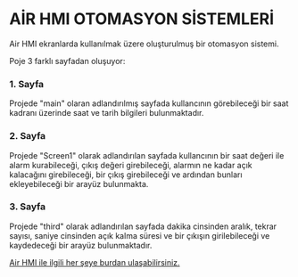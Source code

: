# AİR HMI OTOMASYON SİSTEMLERİ #

Air HMI ekranlarda kullanılmak üzere oluşturulmuş bir otomasyon sistemi.

Poje 3 farklı sayfadan oluşuyor:

### 1. Sayfa ###

Projede "main" olaran adlandırılmış sayfada kullancının görebileceği bir saat kadranı üzerinde saat ve tarih bilgileri bulunmaktadır.

### 2. Sayfa ### 

Projede "Screen1" olarak adlandırılan sayfada kullancının bir saat değeri ile alarm kurabileceği, çıkış değeri girebileceği, alarmın ne kadar açık kalacağını girebileceği,
bir çıkış girebileceği ve ardından bunları ekleyebileceği bir arayüz bulunmakta.

### 3. Sayfa ###

Projede "third" olarak adlandırılan sayfada dakika cinsinden aralık, tekrar sayısı, saniye cinsinden açık kalma süresi ve bir çıkışın girilebileceği ve kaydedeceği bir arayüz
bulunmaktadır.

[Air HMI ile ilgili her şeye burdan ulaşabilirsiniz.](https://tr.airhmi.com/?gad_source=1&gclid=Cj0KCQjwv7O0BhDwARIsAC0sjWMvWfckjbYz8lCaZNfbj2y1PjIwfrxAAREF-xYBik4JjNwl7SsEKu4aAlE8EALw_wcB)
